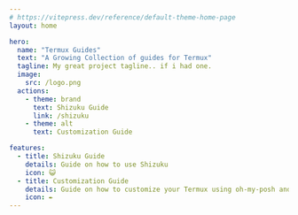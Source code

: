 ```yaml
---
# https://vitepress.dev/reference/default-theme-home-page
layout: home

hero:
  name: "Termux Guides"
  text: "A Growing Collection of guides for Termux"
  tagline: My great project tagline.. if i had one.
  image:
    src: /logo.png
  actions:
    - theme: brand
      text: Shizuku Guide
      link: /shizuku
    - theme: alt
      text: Customization Guide

features:
  - title: Shizuku Guide
    details: Guide on how to use Shizuku
    icon: 😺
  - title: Customization Guide
    details: Guide on how to customize your Termux using oh-my-posh and Termux:Styling (COMING SOON!)
    icon: ✒️
---
```


